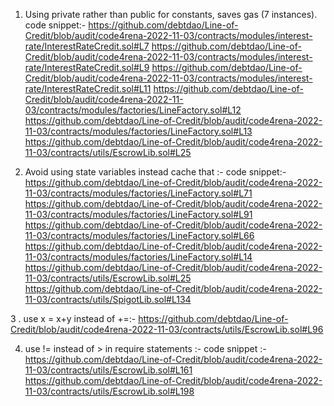 1. Using private rather than public for constants, saves gas  (7 instances).
code snippet:-
https://github.com/debtdao/Line-of-Credit/blob/audit/code4rena-2022-11-03/contracts/modules/interest-rate/InterestRateCredit.sol#L7
https://github.com/debtdao/Line-of-Credit/blob/audit/code4rena-2022-11-03/contracts/modules/interest-rate/InterestRateCredit.sol#L9
https://github.com/debtdao/Line-of-Credit/blob/audit/code4rena-2022-11-03/contracts/modules/interest-rate/InterestRateCredit.sol#L11
https://github.com/debtdao/Line-of-Credit/blob/audit/code4rena-2022-11-03/contracts/modules/factories/LineFactory.sol#L12
https://github.com/debtdao/Line-of-Credit/blob/audit/code4rena-2022-11-03/contracts/modules/factories/LineFactory.sol#L13
https://github.com/debtdao/Line-of-Credit/blob/audit/code4rena-2022-11-03/contracts/utils/EscrowLib.sol#L25

2. Avoid using state variables instead cache that :-
code snippet:-
https://github.com/debtdao/Line-of-Credit/blob/audit/code4rena-2022-11-03/contracts/modules/factories/LineFactory.sol#L71
https://github.com/debtdao/Line-of-Credit/blob/audit/code4rena-2022-11-03/contracts/modules/factories/LineFactory.sol#L91
https://github.com/debtdao/Line-of-Credit/blob/audit/code4rena-2022-11-03/contracts/modules/factories/LineFactory.sol#L66
https://github.com/debtdao/Line-of-Credit/blob/audit/code4rena-2022-11-03/contracts/modules/factories/LineFactory.sol#L14
https://github.com/debtdao/Line-of-Credit/blob/audit/code4rena-2022-11-03/contracts/utils/EscrowLib.sol#L25
https://github.com/debtdao/Line-of-Credit/blob/audit/code4rena-2022-11-03/contracts/utils/SpigotLib.sol#L134

3 . use x = x+y instead of +=:-
https://github.com/debtdao/Line-of-Credit/blob/audit/code4rena-2022-11-03/contracts/utils/EscrowLib.sol#L96

4. use != instead of > in require statements :-
 code snippet :-
https://github.com/debtdao/Line-of-Credit/blob/audit/code4rena-2022-11-03/contracts/utils/EscrowLib.sol#L161
https://github.com/debtdao/Line-of-Credit/blob/audit/code4rena-2022-11-03/contracts/utils/EscrowLib.sol#L198
